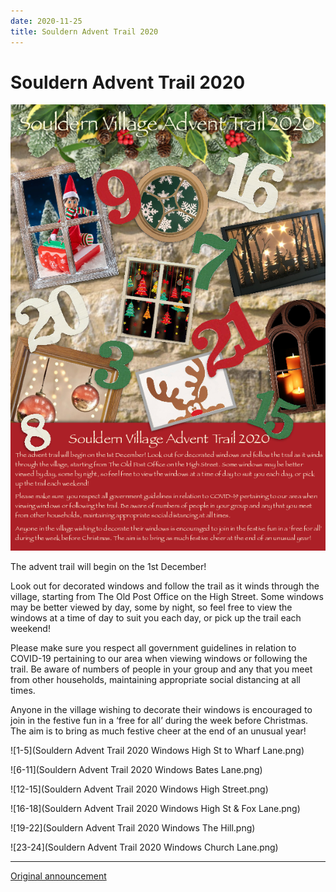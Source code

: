 ```yaml
---
date: 2020-11-25
title: Souldern Advent Trail 2020
---
```


# Souldern Advent Trail 2020

![](souldern-advent-2020-poster.png)


The advent trail will begin on the 1st December! 

Look out for decorated windows and follow the trail as it winds
through the village, starting from The Old Post Office on the High
Street. Some windows may be better viewed by day, some by night, so
feel free to view the windows at a time of day to suit you each day,
or pick up the trail each weekend!

Please make sure you respect all government guidelines in relation to
COVID-19 pertaining to our area when viewing windows or following the
trail. Be aware of numbers of people in your group and any that you
meet from other households, maintaining appropriate social distancing
at all times.

Anyone in the village wishing to decorate their windows is encouraged
to join in the festive fun in a ‘free for all’ during the week before
Christmas. The aim is to bring as much festive cheer at the end of an
unusual year!


![1-5](Souldern Advent Trail 2020 Windows High St to Wharf Lane.png)

![6-11](Souldern Advent Trail 2020 Windows Bates Lane.png)

![12-15](Souldern Advent Trail 2020 Windows High Street.png)

![16-18](Souldern Advent Trail 2020 Windows High St & Fox Lane.png)

![19-22](Souldern Advent Trail 2020 Windows The Hill.png)

![23-24](Souldern Advent Trail 2020 Windows Church Lane.png)

---

[Original announcement](souldern-advent-2020)
